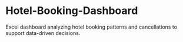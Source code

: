 # Hotel-Booking-Dashboard
Excel dashboard analyzing hotel booking patterns and cancellations to support data-driven decisions.
